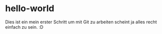 # hello-world
Dies ist ein mein erster Schritt um mit Git zu arbeiten
scheint ja alles recht einfach zu sein. :D
